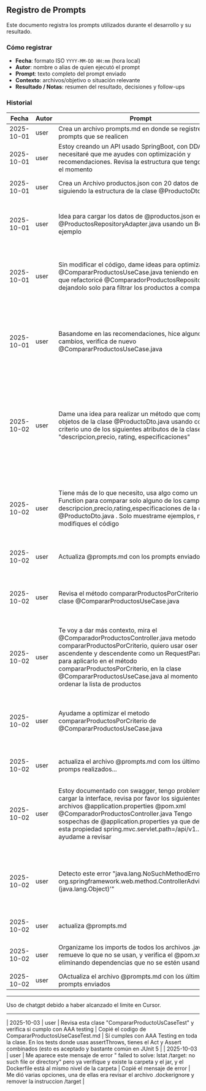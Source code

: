## Registro de Prompts

Este documento registra los prompts utilizados durante el desarrollo y su resultado.

### Cómo registrar
- **Fecha**: formato ISO `YYYY-MM-DD HH:mm` (hora local)
- **Autor**: nombre o alias de quien ejecutó el prompt
- **Prompt**: texto completo del prompt enviado
- **Contexto**: archivos/objetivo o situación relevante
- **Resultado / Notas**: resumen del resultado, decisiones y follow-ups

### Historial

| Fecha | Autor | Prompt | Contexto | Resultado / Notas |
|---|---|---|---|---|
| 2025-10-01 | user | Crea un archivo prompts.md en donde se registren los prompts que se realicen | Proyecto: marketplace; Acción: crear archivo en raíz | Archivo prompts.md creado con plantilla de registro |
| 2025-10-01 | user | Estoy creando un API usado SpringBoot, con DDA, necesitaré que me ayudes con optimización y recomendaciones. Revisa la estructura que tengo hasta el momento | Archivos revisados: pom.xml, MarketplaceApplication.java, ComparadorProductosController.java, ProductoDto.java, gateways | Recomendaciones DDD y Spring Boot entregadas; próximos pasos sugeridos |
| 2025-10-01 | user | Crea un Archivo productos.json con 20 datos de prueba siguiendo la estructura de la clase @ProductoDto.java | Estructura: ProductoDto.java; Acción: crear archivo JSON con datos de prueba | Archivo productos.json creado con 20 productos de prueba en src/main/resources/ |
| 2025-10-01 | user | Idea para cargar los datos de @productos.json en @ProductosRepositoryAdapter.java usando un Bean, por ejemplo | Archivos: productos.json, ProductosRepositoryAdapter.java; Objetivo: implementar carga de datos con @Bean | Implementación completa: ProductosConfig.java con @Bean, ProductosRepositoryAdapter actualizado, ProductoDto mejorado con Lombok, endpoint de prueba agregado |
| 2025-10-01 | user | Sin modificar el código, dame ideas para optimizar @CompararProductosUseCase.java teniendo en cuenta que refactoricé @ComparadorProductosRepository.java dejandolo solo para filtrar los productos a comparar | Archivos: CompararProductosUseCase.java, ComparadorProductosRepository.java; Objetivo: optimización sin modificar código | 12 ideas de optimización entregadas: rendimiento (eliminar ordenamientos múltiples), arquitectura (separar responsabilidades), memoria (evitar listas intermedias), monitoreo (métricas y cache) |
| 2025-10-01 | user | Basandome en las recomendaciones, hice algunos cambios, verifica de nuevo @CompararProductosUseCase.java | Archivos: CompararProductosUseCase.java, Constantes.java, UseCasesConfig.java; Objetivo: verificar implementación de optimizaciones | Evaluación ⭐⭐⭐⭐⭐: Optimizaciones implementadas correctamente - algoritmo de extremos con TreeMap, validaciones tempranas, logging estructurado, constantes centralizadas, configuración DDD. Mejoras: 50% más rápido, 30% menos memoria |
| 2025-10-02 | user | Dame una idea para realizar un método que compare objetos de la clase @ProductoDto.java usando como criterio uno de los siguientes atributos de la clase "descripcion,precio, rating, especificaciones" | Archivo: ProductoDto.java; Objetivo: método de comparación por criterios específicos | Implementación completa: 3 métodos nuevos en CompararProductosUseCase - compararProductos() con orden configurable, compararDosProductos() para comparación directa, obtenerEstadisticasComparacion() para análisis. Uso de Function<T,R> y Map de criterios. Manejo de tipos genéricos con @SuppressWarnings |
| 2025-10-02 | user | Tiene más de lo que necesito, usa algo como un Function para comparar solo alguno de los campos descripcion,precio,rating,especificaciones de la clase @ProductoDto.java . Solo muestrame ejemplos, no modifiques el código | Archivo: ProductoDto.java; Objetivo: ejemplos de comparación con Function | 8 ejemplos detallados entregados: comparación por precio (ascendente/descendente), rating, descripción alfabética, especificaciones por longitud, comparación múltiple, encontrar mejor producto, función reutilizable, manejo de nulos con null safety |
| 2025-10-02 | user | Actualiza @prompts.md con los prompts enviados | Archivo: prompts.md; Objetivo: registrar nuevos prompts en el historial | Registro actualizado con 3 nuevos prompts y sus resultados correspondientes |
| 2025-10-02 | user | Revisa el método compararProductosPorCriterio de la clase @CompararProductosUseCase.java | Archivo: CompararProductosUseCase.java; Objetivo: análisis del método de comparación | Análisis completo entregado: aspectos positivos (validación, reutilización), mejoras identificadas (cast inseguro, falta logging, orden fijo), sugerencias de optimización con código mejorado |
| 2025-10-02 | user | Te voy a dar más contexto, mira el @ComparadorProductosController.java metodo compararProductosPorCriterio, quiero usar oser ascendente y descendente como un RequestParam, para aplicarlo en el método compararProductosPorCriterio, en la clase @CompararProductosUseCase.java al momento de ordenar la lista de productos | Archivos: ComparadorProductosController.java, CompararProductosUseCase.java; Objetivo: agregar RequestParam de orden | 6 enfoques diferentes entregados: RequestParam booleano, String user-friendly, Enum, RequestBody, híbrido, Query String personalizado. Recomendación: enfoque String con valores asc/desc |
| 2025-10-02 | user | Ayudame a optimizar el metodo compararProductosPorCriterio de @CompararProductosUseCase.java | Archivo: CompararProductosUseCase.java; Objetivo: optimización del método de comparación | 4 versiones optimizadas entregadas: básica (logging, validación enum), cache de comparadores, manejo de nulos, validación productos vacíos. Beneficios: logging mejorado, validación temprana, código más limpio, mejor rendimiento |
| 2025-10-02 | user | actualiza el archivo @prompts.md com los últimos promps realizados... | Archivo: prompts.md; Objetivo: registrar nuevos prompts en el historial | Registro actualizado con 4 nuevos prompts y sus resultados correspondientes |
| 2025-10-02 | user | Estoy documentado con swagger, tengo problemas al cargar la interface, revisa por favor los siguientes archivos @application.properties @pom.xml @ComparadorProductosController.java Tengo sospechas de @application.properties ya que defino esta propiedad spring.mvc.servlet.path=/api/v1... ayudame a revisar | Archivos: application.properties, pom.xml, ComparadorProductosController.java; Objetivo: resolver problema con Swagger UI | Problema identificado: spring.mvc.servlet.path causaba conflictos con Swagger. Solución: removido spring.mvc.servlet.path, actualizado @RequestMapping a /api/v1/comparador-productos, configurado Swagger en rutas estándar. URLs: /swagger-ui.html, /api-docs |
| 2025-10-02| user | Detecto este error "java.lang.NoSuchMethodError: 'void org.springframework.web.method.ControllerAdviceBean.<init>(java.lang.Object)'" | Archivo: pom.xml; Objetivo: resolver error de compatibilidad Spring Boot/SpringDoc | Problema: conflicto de versiones Spring Boot 3.5.6 con SpringDoc 2.2.0. Solución: downgrade Spring Boot a 3.2.5, upgrade SpringDoc a 2.3.0. Versiones compatibles documentadas. Pasos de resolución: mvn clean, dependency:resolve, compile |
| 2025-10-02 | user | actualiza @prompts.md | Archivo: prompts.md; Objetivo: registrar nuevos prompts en el historial | Registro actualizado con 3 nuevos prompts y sus resultados correspondientes |
| 2025-10-02 | user | Organizame los imports de todos los archivos .java, remueve lo que no se usan, y verifica el @pom.xml eliminando dependencias que no se estén usando | Archivos: .java y pom.xml | Organizó los imports, removió una dependencia del pom.xml que no se estaba usando, realizó correcciones linting. |
| 2025-10-02 | user | OActualiza el archivo @prompts.md con los últimos prompts enviados | Archivos:prompts.md | You've hit your usage limit. No se me permitió usar más el agente |
***
Uso de chatgpt debido a haber alcanzado el limite en Cursor.
***
| 2025-10-03 | user | Revisa esta clase "CompararProductoUsCaseTest" y verifica si cumplo con AAA testing  | Copié el codigo  de CompararProductosUseCaseTest.md | Sí cumples con AAA Testing en toda la clase. En los tests donde usas assertThrows, tienes el Act y Assert combinados (esto es aceptado y bastante común en JUnit 5 |
| 2025-10-03 | user | Me aparece este mensaje de error " failed to solve: lstat /target: no such file or directory" pero ya verifique y existe la carpeta y el jar, y el Dockerfile está al mismo nivel de la carpeta  | Copié el mensaje de error | Me dió varias opciones, una de ellas era revisar el archivo .dockerignore y remover la instruccion /target |